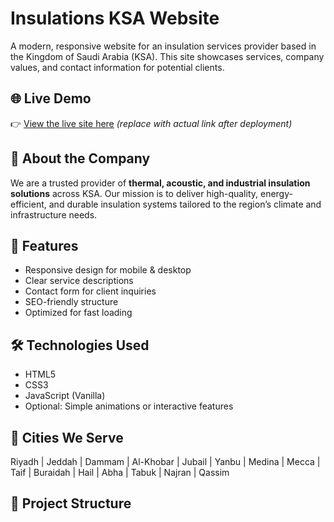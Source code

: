 # Insulations KSA Website

A modern, responsive website for an insulation services provider based in the Kingdom of Saudi Arabia (KSA). This site showcases services, company values, and contact information for potential clients.

## 🌐 Live Demo
👉 [View the live site here](https://your-site.vercel.app ) *(replace with actual link after deployment)*

## 💼 About the Company

We are a trusted provider of **thermal, acoustic, and industrial insulation solutions** across KSA. Our mission is to deliver high-quality, energy-efficient, and durable insulation systems tailored to the region’s climate and infrastructure needs.

## 🧰 Features

- Responsive design for mobile & desktop
- Clear service descriptions
- Contact form for client inquiries
- SEO-friendly structure
- Optimized for fast loading

## 🛠 Technologies Used

- HTML5
- CSS3
- JavaScript (Vanilla)
- Optional: Simple animations or interactive features

## 🏢 Cities We Serve

Riyadh | Jeddah | Dammam | Al-Khobar | Jubail | Yanbu | Medina | Mecca | Taif | Buraidah | Hail | Abha | Tabuk | Najran | Qassim

## 📁 Project Structure
